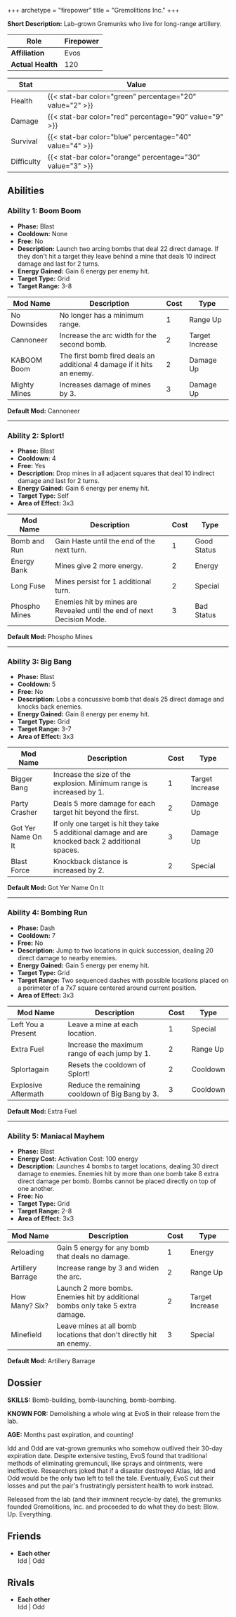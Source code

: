 +++
archetype = "firepower"
title = "Gremolitions Inc."
+++

**Short Description:** Lab-grown Gremunks who live for long-range artillery.

| **Role**          | Firepower |
| ----------------- | --------- |
| **Affiliation**   | Evos      |
| **Actual Health** | 120       |

| **Stat**   | **Value**                                                 |
| ---------- | --------------------------------------------------------- |
| Health     | {{< stat-bar color="green" percentage="20" value="2" >}}  |
| Damage     | {{< stat-bar color="red" percentage="90" value="9" >}}    |
| Survival   | {{< stat-bar color="blue" percentage="40" value="4" >}}   |
| Difficulty | {{< stat-bar color="orange" percentage="30" value="3" >}} |

## Abilities

### Ability 1: Boom Boom

- **Phase:** Blast
- **Cooldown:** None
- **Free:** No
- **Description:** Launch two arcing bombs that deal 22 direct damage. If they don't hit a target they leave behind a mine that deals 10 indirect damage and last for 2 turns.
- **Energy Gained:** Gain 6 energy per enemy hit.
- **Target Type:** Grid
- **Target Range:** 3-8

| **Mod Name** | **Description**                                                        | **Cost** | **Type**        |
| ------------ | ---------------------------------------------------------------------- | -------- | --------------- |
| No Downsides | No longer has a minimum range.                                         | 1        | Range Up        |
| Cannoneer    | Increase the arc width for the second bomb.                            | 2        | Target Increase |
| KABOOM Boom  | The first bomb fired deals an additional 4 damage if it hits an enemy. | 2        | Damage Up       |
| Mighty Mines | Increases damage of mines by 3.                                        | 3        | Damage Up       |

**Default Mod:** Cannoneer

---

### Ability 2: Splort!

- **Phase:** Blast
- **Cooldown:** 4
- **Free:** Yes
- **Description:** Drop mines in all adjacent squares that deal 10 indirect damage and last for 2 turns.
- **Energy Gained:** Gain 6 energy per enemy hit.
- **Target Type:** Self
- **Area of Effect:** 3x3

| **Mod Name**  | **Description**                                                        | **Cost** | **Type**    |
| ------------- | ---------------------------------------------------------------------- | -------- | ----------- |
| Bomb and Run  | Gain Haste until the end of the next turn.                             | 1        | Good Status |
| Energy Bank   | Mines give 2 more energy.                                              | 2        | Energy      |
| Long Fuse     | Mines persist for 1 additional turn.                                   | 2        | Special     |
| Phospho Mines | Enemies hit by mines are Revealed until the end of next Decision Mode. | 3        | Bad Status  |

**Default Mod:** Phospho Mines

---

### Ability 3: Big Bang

- **Phase:** Blast
- **Cooldown:** 5
- **Free:** No
- **Description:** Lobs a concussive bomb that deals 25 direct damage and knocks back enemies.
- **Energy Gained:** Gain 8 energy per enemy hit.
- **Target Type:** Grid
- **Target Range:** 3-7
- **Area of Effect:** 3x3

| **Mod Name**       | **Description**                                                                                   | **Cost** | **Type**        |
| ------------------ | ------------------------------------------------------------------------------------------------- | -------- | --------------- |
| Bigger Bang        | Increase the size of the explosion. Minimum range is increased by 1.                              | 1        | Target Increase |
| Party Crasher      | Deals 5 more damage for each target hit beyond the first.                                         | 2        | Damage Up       |
| Got Yer Name On It | If only one target is hit they take 5 additional damage and are knocked back 2 additional spaces. | 3        | Damage Up       |
| Blast Force        | Knockback distance is increased by 2.                                                             | 2        | Special         |

**Default Mod:** Got Yer Name On It

---

### Ability 4: Bombing Run

- **Phase:** Dash
- **Cooldown:** 7
- **Free:** No
- **Description:** Jump to two locations in quick succession, dealing 20 direct damage to nearby enemies.
- **Energy Gained:** Gain 5 energy per enemy hit.
- **Target Type:** Grid
- **Target Range:** Two sequenced dashes with possible locations placed on a perimeter of a 7x7 square centered around current position.
- **Area of Effect:** 3x3

| **Mod Name**        | **Description**                                 | **Cost** | **Type** |
| ------------------- | ----------------------------------------------- | -------- | -------- |
| Left You a Present  | Leave a mine at each location.                  | 1        | Special  |
| Extra Fuel          | Increase the maximum range of each jump by 1.   | 2        | Range Up |
| Splortagain         | Resets the cooldown of Splort!                  | 2        | Cooldown |
| Explosive Aftermath | Reduce the remaining cooldown of Big Bang by 3. | 3        | Cooldown |

**Default Mod:** Extra Fuel

---

### Ability 5: Maniacal Mayhem

- **Phase:** Blast
- **Energy Cost:** Activation Cost: 100 energy
- **Description:** Launches 4 bombs to target locations, dealing 30 direct damage to enemies. Enemies hit by more than one bomb take 8 extra direct damage per bomb. Bombs cannot be placed directly on top of one another.
- **Free:** No
- **Target Type:** Grid
- **Target Range:** 2-8
- **Area of Effect:** 3x3

| **Mod Name**      | **Description**                                                                | **Cost** | **Type**        |
| ----------------- | ------------------------------------------------------------------------------ | -------- | --------------- |
| Reloading         | Gain 5 energy for any bomb that deals no damage.                               | 1        | Energy          |
| Artillery Barrage | Increase range by 3 and widen the arc.                                         | 2        | Range Up        |
| How Many? Six?    | Launch 2 more bombs. Enemies hit by additional bombs only take 5 extra damage. | 2        | Target Increase |
| Minefield         | Leave mines at all bomb locations that don't directly hit an enemy.            | 3        | Special         |

**Default Mod:** Artillery Barrage

## Dossier

**SKILLS:** Bomb-building, bomb-launching, bomb-bombing.

**KNOWN FOR:** Demolishing a whole wing at EvoS in their release from the lab.

**AGE:** Months past expiration, and counting!

Idd and Odd are vat-grown gremunks who somehow outlived their 30-day expiration date. Despite extensive testing, EvoS found that traditional methods of eliminating gremunculi, like sprays and ointments, were ineffective. Researchers joked that if a disaster destroyed Atlas, Idd and Odd would be the only two left to tell the tale. Eventually, EvoS cut their losses and put the pair's frustratingly persistent health to work instead.

Released from the lab (and their imminent recycle-by date), the gremunks founded Gremolitions, Inc. and proceeded to do what they do best: Blow. Up. Everything.

## Friends

- **Each other**  
  Idd | Odd

## Rivals

- **Each other**  
  Idd | Odd
